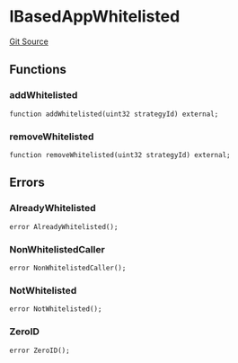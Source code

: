 # IBasedAppWhitelisted
[Git Source](https://github.com/ssvlabs/based-applications/blob/3ee95af731e4fce61ac2b03f418aa4e9fb5f64bd/src/middleware/interfaces/IBasedAppWhitelisted.sol)


## Functions
### addWhitelisted


```solidity
function addWhitelisted(uint32 strategyId) external;
```

### removeWhitelisted


```solidity
function removeWhitelisted(uint32 strategyId) external;
```

## Errors
### AlreadyWhitelisted

```solidity
error AlreadyWhitelisted();
```

### NonWhitelistedCaller

```solidity
error NonWhitelistedCaller();
```

### NotWhitelisted

```solidity
error NotWhitelisted();
```

### ZeroID

```solidity
error ZeroID();
```

